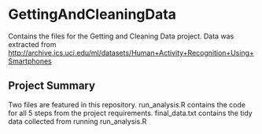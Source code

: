 # GettingAndCleaningData

Contains the files for the Getting and Cleaning Data project.  Data was extracted from http://archive.ics.uci.edu/ml/datasets/Human+Activity+Recognition+Using+Smartphones

## Project Summary

Two files are featured in this repository.  run_analysis.R contains the code for all 5 steps from the project requirements.  final_data.txt contains the tidy data collected from running run_analysis.R
